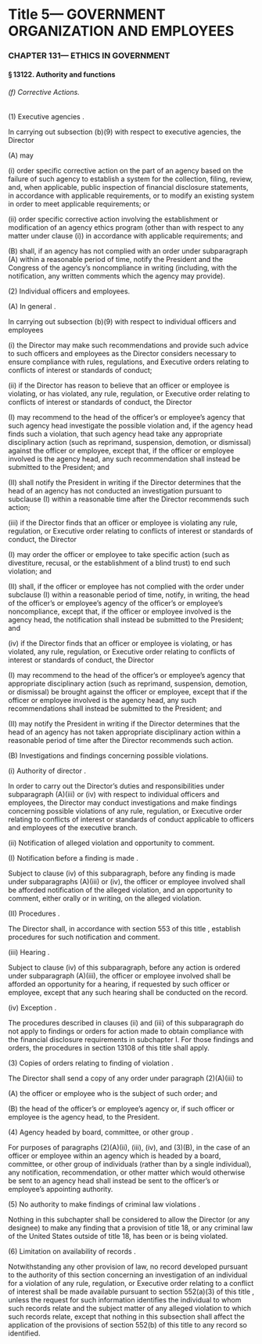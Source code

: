
# Title 5— GOVERNMENT ORGANIZATION AND EMPLOYEES
### CHAPTER 131— ETHICS IN GOVERNMENT
#### § 13122. Authority and functions
###### (f) Corrective Actions.

(1) Executive agencies .

In carrying out subsection (b)(9) with respect to executive agencies, the Director

(A) may

(i) order specific corrective action on the part of an agency based on the failure of such agency to establish a system for the collection, filing, review, and, when applicable, public inspection of financial disclosure statements, in accordance with applicable requirements, or to modify an existing system in order to meet applicable requirements; or

(ii) order specific corrective action involving the establishment or modification of an agency ethics program (other than with respect to any matter under clause (i)) in accordance with applicable requirements; and

(B) shall, if an agency has not complied with an order under subparagraph (A) within a reasonable period of time, notify the President and the Congress of the agency’s noncompliance in writing (including, with the notification, any written comments which the agency may provide).

(2) Individual officers and employees.

(A) In general .

In carrying out subsection (b)(9) with respect to individual officers and employees

(i) the Director may make such recommendations and provide such advice to such officers and employees as the Director considers necessary to ensure compliance with rules, regulations, and Executive orders relating to conflicts of interest or standards of conduct;

(ii) if the Director has reason to believe that an officer or employee is violating, or has violated, any rule, regulation, or Executive order relating to conflicts of interest or standards of conduct, the Director

(I) may recommend to the head of the officer’s or employee’s agency that such agency head investigate the possible violation and, if the agency head finds such a violation, that such agency head take any appropriate disciplinary action (such as reprimand, suspension, demotion, or dismissal) against the officer or employee, except that, if the officer or employee involved is the agency head, any such recommendation shall instead be submitted to the President; and

(II) shall notify the President in writing if the Director determines that the head of an agency has not conducted an investigation pursuant to subclause (I) within a reasonable time after the Director recommends such action;

(iii) if the Director finds that an officer or employee is violating any rule, regulation, or Executive order relating to conflicts of interest or standards of conduct, the Director

(I) may order the officer or employee to take specific action (such as divestiture, recusal, or the establishment of a blind trust) to end such violation; and

(II) shall, if the officer or employee has not complied with the order under subclause (I) within a reasonable period of time, notify, in writing, the head of the officer’s or employee’s agency of the officer’s or employee’s noncompliance, except that, if the officer or employee involved is the agency head, the notification shall instead be submitted to the President; and

(iv) if the Director finds that an officer or employee is violating, or has violated, any rule, regulation, or Executive order relating to conflicts of interest or standards of conduct, the Director

(I) may recommend to the head of the officer’s or employee’s agency that appropriate disciplinary action (such as reprimand, suspension, demotion, or dismissal) be brought against the officer or employee, except that if the officer or employee involved is the agency head, any such recommendations shall instead be submitted to the President; and

(II) may notify the President in writing if the Director determines that the head of an agency has not taken appropriate disciplinary action within a reasonable period of time after the Director recommends such action.

(B) Investigations and findings concerning possible violations.

(i) Authority of director .

In order to carry out the Director’s duties and responsibilities under subparagraph (A)(iii) or (iv) with respect to individual officers and employees, the Director may conduct investigations and make findings concerning possible violations of any rule, regulation, or Executive order relating to conflicts of interest or standards of conduct applicable to officers and employees of the executive branch.

(ii) Notification of alleged violation and opportunity to comment.

(I) Notification before a finding is made .

Subject to clause (iv) of this subparagraph, before any finding is made under subparagraphs (A)(iii) or (iv), the officer or employee involved shall be afforded notification of the alleged violation, and an opportunity to comment, either orally or in writing, on the alleged violation.

(II) Procedures .

The Director shall, in accordance with section 553 of this title , establish procedures for such notification and comment.

(iii) Hearing .

Subject to clause (iv) of this subparagraph, before any action is ordered under subparagraph (A)(iii), the officer or employee involved shall be afforded an opportunity for a hearing, if requested by such officer or employee, except that any such hearing shall be conducted on the record.

(iv) Exception .

The procedures described in clauses (ii) and (iii) of this subparagraph do not apply to findings or orders for action made to obtain compliance with the financial disclosure requirements in subchapter I. For those findings and orders, the procedures in section 13108 of this title shall apply.

(3) Copies of orders relating to finding of violation .

The Director shall send a copy of any order under paragraph (2)(A)(iii) to

(A) the officer or employee who is the subject of such order; and

(B) the head of the officer’s or employee’s agency or, if such officer or employee is the agency head, to the President.

(4) Agency headed by board, committee, or other group .

For purposes of paragraphs (2)(A)(ii), (iii), (iv), and (3)(B), in the case of an officer or employee within an agency which is headed by a board, committee, or other group of individuals (rather than by a single individual), any notification, recommendation, or other matter which would otherwise be sent to an agency head shall instead be sent to the officer’s or employee’s appointing authority.

(5) No authority to make findings of criminal law violations .

Nothing in this subchapter shall be considered to allow the Director (or any designee) to make any finding that a provision of title 18, or any criminal law of the United States outside of title 18, has been or is being violated.

(6) Limitation on availability of records .

Notwithstanding any other provision of law, no record developed pursuant to the authority of this section concerning an investigation of an individual for a violation of any rule, regulation, or Executive order relating to a conflict of interest shall be made available pursuant to section 552(a)(3) of this title , unless the request for such information identifies the individual to whom such records relate and the subject matter of any alleged violation to which such records relate, except that nothing in this subsection shall affect the application of the provisions of section 552(b) of this title to any record so identified.
